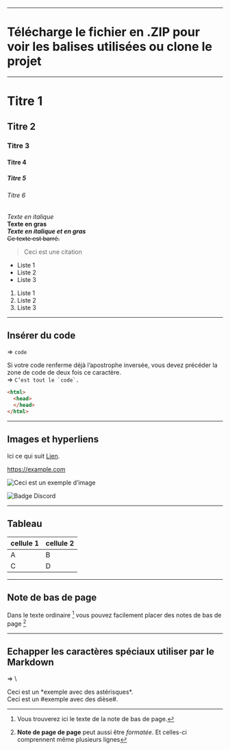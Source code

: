 ---------------  
# **Télécharge le fichier en .ZIP pour voir les balises utilisées ou clone le projet**
--------------


#  Titre 1  
## Titre 2  
###  Titre 3  
#### Titre 4  
#####  Titre 5  
###### Titre 6  


*Texte en italique*  
**Texte en gras**   
***Texte en italique et en gras***   
~~Ce texte est barré.~~  
  
>Ceci est une citation

  
- Liste 1
- Liste 2
- Liste 3
  
1. Liste 1
2. Liste 2
3. Liste 3

-----------------

## Insérer du code  
=> `code`


Si votre code renferme déjà l’apostrophe inversée, vous devez précéder la zone de code de deux fois ce caractère.  
=> ``C’est tout le `code`.``


```html
<html>
  <head>
  </head>
</html>
```
------------
## Images et hyperliens

Ici ce qui suit [Lien](https://example.com/ "titre de lien optionnel").

<https://example.com>


![Ceci est un exemple d’image](https://encrypted-tbn0.gstatic.com/images?q=tbn:ANd9GcTWje_gjVcmi-wks5nTRnW_xv5W2l3MVnk7W1QDcZuhNg&s)

![Badge Discord](https://img.shields.io/badge/Discord-7289DA?style=for-the-badge&logo=discord&logoColor=white)

--------------------------
## Tableau  
  
|cellule 1|cellule 2|
|--------|--------|
|    A    |    B    |
|    C    |    D    |

--------------------------
## Note de bas de page

Dans le texte ordinaire [^1] vous pouvez facilement placer des notes de bas de page [^2]
[^1]: Vous trouverez ici le texte de la note de bas de page.
 [^2]: **Note de page de page** peut aussi être *formatée*.
Et celles-ci comprennent même plusieurs lignes

--------------------------
## Echapper les caractères spéciaux utiliser par le Markdown  
=> \  

Ceci est un \*exemple avec des astérisques\*.  
Ceci est un \#exemple avec des dièse\#.
